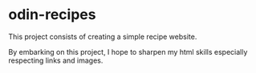 # odin-recipes

This project consists of creating a simple recipe website.

By embarking on this project, I hope to sharpen my html skills especially respecting links and images.